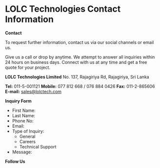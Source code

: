 # LOLC Technologies Contact Information

**Contact**

To request further information, contact us via our social channels or email us.

Give us a call or drop by anytime. We attempt to answer all inquiries within 24 hours on business days. Connect with us at any time and get a free quote for your project.

**LOLC Technologies Limited**
No. 137, Rajagiriya Rd, Rajagiriya, Sri Lanka

**Tel:** 011-5-001121
**Mobile:** 077 812 668 / 076 884 0426
**Fax:** 011-2-865606
**E-mail:** sales@lolctech.com

**Inquiry Form**

*   First Name:
*   Last Name:
*   Phone No:
*   Email:
*   Type of Inquiry:
    *   General
    *   Careers
    *   Technical Support
*   Message:


**Follow Us**

